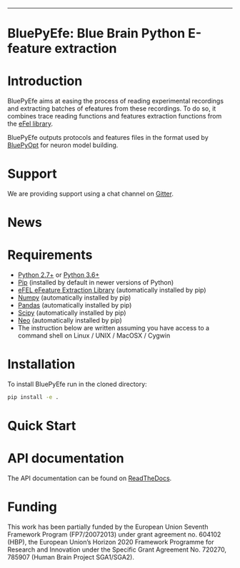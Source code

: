 <!-- <img src="docs/source/logo/BluePyOptBanner.png"/> -->

-----------------

# BluePyEfe: Blue Brain Python E-feature extraction

<!--
<table>
<tr>
  <td>Latest Release</td>
  <td>
    <a href="https://pypi.org/project/bluepyopt/">
    <img src="https://img.shields.io/pypi/v/bluepyopt.svg" alt="latest release" />
    </a>
  </td>
</tr>
<tr>
  <td>Documentation</td>
  <td>
    <a href="https://bluepyopt.readthedocs.io/">
    <img src="https://readthedocs.org/projects/bluepyopt/badge/?version=latest" alt="latest documentation" />
    </a>
  </td>
</tr>
<tr>
  <td>License</td>
  <td>
    <a href="https://github.com/BlueBrain/bluepyopt/blob/master/LICENSE.txt">
    <img src="https://img.shields.io/pypi/l/bluepyopt.svg" alt="license" />
    </a>
</td>
</tr>
<tr>
  <td>Build Status</td>
  <td>
    <a href="https://travis-ci.org/BlueBrain/BluePyOpt">
    <img src="https://travis-ci.org/BlueBrain/BluePyOpt.svg?branch=master" alt="travis build status" />
    </a>
  </td>
</tr>
<tr>
  <td>Coverage</td>
  <td>
    <a href="https://codecov.io/gh/BlueBrain/bluepyopt">
    <img src="https://codecov.io/github/BlueBrain/BluePyOpt/coverage.svg?branch=master" alt="coverage" />
    </a>
  </td>
</tr>
<tr>
	<td>Gitter</td>
	<td>
		<a href="https://gitter.im/bluebrain/bluepyopt">
		<img src="https://badges.gitter.im/Join%20Chat.svg"
	</a>
	</td>
</tr>
</table>
-->

Introduction
============

BluePyEfe aims at easing the process of reading experimental recordings and extracting 
batches of efeatures from these recordings. To do so, it combines trace reading
functions and features extraction functions from the [eFel library](https://github.com/BlueBrain/eFEL).

BluePyEfe outputs protocols and features files in the format used
by [BluePyOpt](https://github.com/BlueBrain/BluePyOpt) for neuron model
 building.

Support
=======
We are providing support using a chat channel on [Gitter](https://gitter.im/BlueBrain/BluePyEfe).

News
====

Requirements
============

* [Python 2.7+](https://www.python.org/download/releases/2.7/) or [Python 3.6+](https://www.python.org/downloads/release/python-360/)
* [Pip](https://pip.pypa.io) (installed by default in newer versions of Python)
* [eFEL eFeature Extraction Library](https://github.com/BlueBrain/eFEL) (automatically installed by pip)
* [Numpy](http://www.numpy.org) (automatically installed by pip)
* [Pandas](http://pandas.pydata.org/) (automatically installed by pip)
* [Scipy](https://www.scipy.org/) (automatically installed by pip)
* [Neo](https://neo.readthedocs.io/en/stable/) (automatically installed by pip)
* The instruction below are written assuming you have access to a command shell
on Linux / UNIX / MacOSX / Cygwin

Installation
============

To install BluePyEfe run in the cloned directory:

```bash
pip install -e .
```

Quick Start
===========


API documentation
==================
The API documentation can be found on [ReadTheDocs](http://bluepyefe.readthedocs.io/en/latest/).

Funding
=======
This work has been partially funded by the European Union Seventh Framework Program (FP7/2007­2013) under grant agreement no. 604102 (HBP), the European Union’s Horizon 2020 Framework Programme for Research and Innovation under the Specific Grant Agreement No. 720270, 785907 (Human Brain Project SGA1/SGA2).
